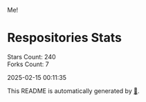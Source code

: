 Me!

# Respositories Stats
Stars Count: 240  
Forks Count: 7

2025-02-15 00:11:35  

This README is automatically generated by [🐰](https://github.com/rnitta/rnitta).

